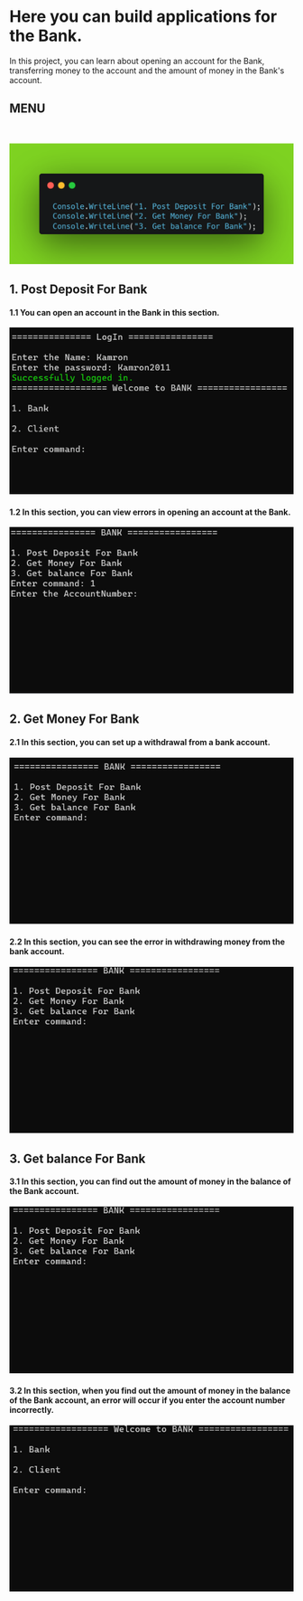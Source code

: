 # Here you can build applications for the Bank.
In this project, you can learn about opening an account for the Bank, transferring money to the account and the amount of money in the Bank's account.

## MENU
<br>

![MenuBank](../Images/MenuBank.png)

## 1. Post Deposit For Bank
#### 1.1 You can open an account in the Bank in this section.

![PostDeposit](../Images/Post-Deposit.gif)

#### 1.2 In this section, you can view errors in opening an account at the Bank.

![PostDepositError](../Images/Post-Deposit-Error.gif)

## 2. Get Money For Bank
#### 2.1 In this section, you can set up a withdrawal from a bank account.

![GetMoneyForBank](../Images/Get-Money-For-Bank.gif)

#### 2.2 In this section, you can see the error in withdrawing money from the bank account.

![GetMoneyForBankError](../Images/Get-Money-For-Bank-Error.gif)

## 3. Get balance For Bank

#### 3.1 In this section, you can find out the amount of money in the balance of the Bank account.

![GetBalance](../Images/Get-Balance.gif)

#### 3.2 In this section, when you find out the amount of money in the balance of the Bank account, an error will occur if you enter the account number incorrectly.

![GetBalanceError](../Images/Get-Balance-Error.gif)